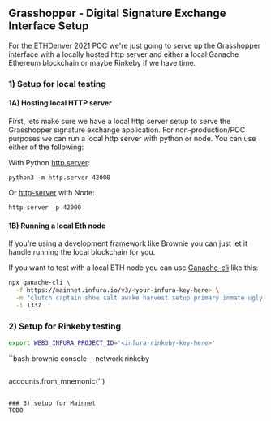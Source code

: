 ## Grasshopper - Digital Signature Exchange Interface Setup 

For the ETHDenver 2021 POC we're just going to serve up the Grasshopper interface with a locally hosted http server and either a local Ganache Ethereum blockchain or maybe Rinkeby if we have time. 


### 1) Setup for local testing

#### 1A) Hosting local HTTP server
First, lets make sure we have a local http server setup to serve the Grasshopper signature exchange application. For non-production/POC purposes we can run a local http server with python or node. You can use either of the following:

With Python [http.server](https://docs.python.org/3/library/http.server.html):

`python3 -m http.server 42000`

Or [http-server](https://www.npmjs.com/package/http-server) with Node: 

`http-server -p 42000`


#### 1B) Running a local Eth node 
If you're using a development framework like Brownie you can just let it handle running the local blockchain for you. 

If you want to test with a local ETH node you can use [Ganache-cli](https://github.com/trufflesuite/ganache-cli) like this:

```bash
npx ganache-cli \
  -f https://mainnet.infura.io/v3/<your-infura-key-here> \
  -m "clutch captain shoe salt awake harvest setup primary inmate ugly among become" \
  -i 1337 
```

### 2) Setup for Rinkeby testing

```bash
export WEB3_INFURA_PROJECT_ID='<infura-rinkeby-key-here>'
```
``bash
brownie console --network rinkeby
```
```
accounts.from_mnemonic('')
```

### 3) setup for Mainnet 
TODO


